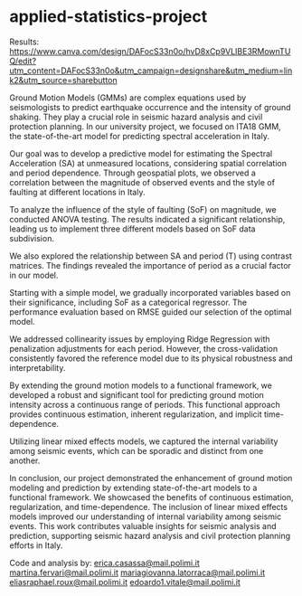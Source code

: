 # applied-statistics-project
Results: https://www.canva.com/design/DAFocS33n0o/hvD8xCp9VLIBE3RMownTUQ/edit?utm_content=DAFocS33n0o&utm_campaign=designshare&utm_medium=link2&utm_source=sharebutton

Ground Motion Models (GMMs) are complex equations used by seismologists to predict earthquake occurrence and the intensity of ground shaking. They play a crucial role in seismic hazard analysis and civil protection planning. In our university project, we focused on ITA18 GMM, the state-of-the-art model for predicting spectral acceleration in Italy.

Our goal was to develop a predictive model for estimating the Spectral Acceleration (SA) at unmeasured locations, considering spatial correlation and period dependence. Through geospatial plots, we observed a correlation between the magnitude of observed events and the style of faulting at different locations in Italy.

To analyze the influence of the style of faulting (SoF) on magnitude, we conducted ANOVA testing. The results indicated a significant relationship, leading us to implement three different models based on SoF data subdivision.

We also explored the relationship between SA and period (T) using contrast matrices. The findings revealed the importance of period as a crucial factor in our model.

Starting with a simple model, we gradually incorporated variables based on their significance, including SoF as a categorical regressor. The performance evaluation based on RMSE guided our selection of the optimal model.

We addressed collinearity issues by employing Ridge Regression with penalization adjustments for each period. However, the cross-validation consistently favored the reference model due to its physical robustness and interpretability.

By extending the ground motion models to a functional framework, we developed a robust and significant tool for predicting ground motion intensity across a continuous range of periods. This functional approach provides continuous estimation, inherent regularization, and implicit time-dependence.

Utilizing linear mixed effects models, we captured the internal variability among seismic events, which can be sporadic and distinct from one another.

In conclusion, our project demonstrated the enhancement of ground motion modeling and prediction by extending state-of-the-art models to a functional framework. We showcased the benefits of continuous estimation, regularization, and time-dependence. The inclusion of linear mixed effects models improved our understanding of internal variability among seismic events. This work contributes valuable insights for seismic analysis and prediction, supporting seismic hazard analysis and civil protection planning efforts in Italy.

Code and analysis by:
    erica.casassa@mail.polimi.it
    martina.fervari@mail.polimi.it
    mariagiovanna.latorraca@mail.polimi.it
    eliasraphael.roux@mail.polimi.it
    edoardo1.vitale@mail.polimi.it
